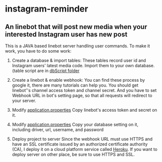 # instagram-reminder
An linebot that will post new media when your interested Instagram user has new post
--------------------------------------------------------------------------------------

This is a JAVA based linebot server handling user commands.
To make it work, you have to do some work:

1. Create a database & import tables:
  These tables record user id and Instagram users' latest media code.
  Import them to your own database.  (table script are in [dbScript folder](./src/main/webapp/dbScript)

2. Create a linebot & enable webhook: 
  You can find these process by google it, there are many tutorials can help you.
  You should get linebot''s channel access token and channel secret. 
  And you have to set Webhook URL in bot's setting page, so that all requests will redirect to your server. 

3. Modify [application.properties](./src/main/resources/application.yml)
  Copy linebot's access token and secret on it.

4. Modify [application.properties](./src/main/resources/application.properties)
  Copy your database setting on it, including driver, url, username, and password
  
5. Deploy project to server
  Since the webhook URL must use HTTPS and have an SSL certificate issued by an authorized certificate authority (CA), 
  I deploy it on a cloud platform service called [Heroku](https://www.heroku.com/).
  If you want to deploy server on other place, be sure to use HTTPS and SSL.
  
